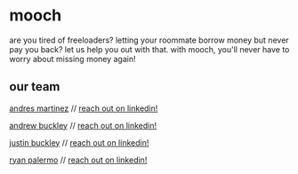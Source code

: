 # mooch
are you tired of freeloaders? letting your roommate borrow money but never pay you back? let us help you out with that. with mooch, you'll never have to worry about missing money again!

## our team

[andres martinez](https://github.com/Kukaratza) // [reach out on linkedin!](https://www.linkedin.com/in/1980andresmartinez/)

[andrew buckley](https://github.com/abuckstopshere) // [reach out on linkedin!](https://www.linkedin.com/in/andrewalexbuckley/)

[justin buckley](https://github.com/jmbuckley) // [reach out on linkedin!](https://www.linkedin.com/in/justinbuckley/)

[ryan palermo](https://github.com/Ryanv027) // [reach out on linkedin!](https://www.linkedin.com/in/ryan-palermo-774363156/)
